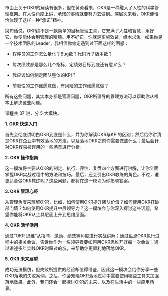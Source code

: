 市面上关于OKR的解读有很多，但在黄勇看来，OKR是一种融入了人性的科学管理框架。在人性角度上讲，承诺的事情就要努力去做到。深层次来看，OKR便恰恰体现了这样一种“承诺”精神。

换句话说，OKR绝不是一款简单的目标管理工具，它充满了人性和智慧，用好它，你便能体会到管理的精髓。用不好它，你就是东施效颦，缘木求鱼。如果你是一个技术团队的Leader，我相信你肯定遇到过下面这样的困惑：

- 程序员的工作怎么量化？Bug数？代码行？版本数？

- 每次绩效都是那么几个指标，定绩效目标到底还有意义么？

- 我应该如何制定团队整体的KPI？

- 前瞻性的工作谁愿意做，有风险的工作谁愿意做？


所有这些问题，其实本身都是管理问题，OKR所倡导的管理方法可以帮助你从根本上解决这些问题。

课程共 37 讲，分 5 大模块。

**1\. OKR 快速入门**

首先会彻底讲明白OKR到底是什么，并为你解读OKR与KPI的区别；然后给你讲清楚OKR在企业中有效落地的方法，以及落地OKR之前你需要做些什么；最后会针对OKR容易被误用的一些场景进行分析。

**2\. OKR 操作指南**

这一模块将主要从OKR的制定、执行、评估、复盘四个方面进行讲解，让你全面掌握OKR实战过程中的方法和技巧。最后，还会引出OKR教练的角色。不过，谁更适合做OKR教练呢？这些问题，都将在这一模块为你揭晓答案。

**3\. OKR 管理心经**

从管理角度来理解OKR，比如，如何使用OKR提升团队价值？如何使用OKR打破部门墙？如何使用OKR提升中层领导力？这一模块会与你深入探讨这些话题，希望你能将OKR从工具层面上升到思维层面。

**4\. OKR 活学活用**

通过“OKR 思维”从招聘、激励、绩效等角度进行实战讲解；通过盘点OKR执行过程中的相关会议，告诉你作为一名领导者要如何用OKR思维开好每一次会议；通过讲述多年实践OKR时踩过的坑，来帮助你更顺利地落地OKR。

**5\. OKR 未来展望**

成功无法模仿，但失败所提供的经验却值得借鉴，因此这一模块会给你分享一些OKR落地的失败案例。之后，你会知晓OKR落地过程中需要使用哪些工具来加强落地效果。此外，我们还会一起探讨OKR的未来，以及在生活中的一些应用场景。